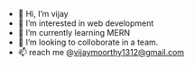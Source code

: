 - 👋 Hi, I’m vijay
- 👀 I’m interested in web development
- 🌱 I’m currently learning MERN
- 💞️ I’m looking to colloborate in a team.
- 📫 reach me @vijaymoorthy1312@gmail.com

<!---
vijaymoorthy13/vijaymoorthy13 is a ✨ special ✨ repository because its `README.md` (this file) appears on your GitHub profile.
You can click the Preview link to take a look at your changes.
--->
